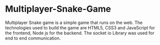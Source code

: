 # Multiplayer-Snake-Game
Multiplayer Snake game is a simple game that runs on the web. The technologies used to build the game are HTML5, CSS3 and JavaScript for the frontend, Node js for the backend. The socket io Library was used for end to end communication.
